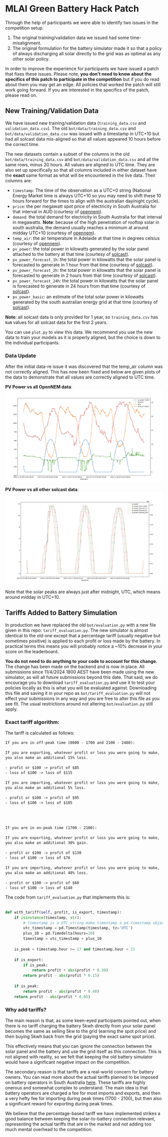 # MLAI Green Battery Hack Patch 

Through the help of participants we were able to identify two issues in the competition setup. 

1. The original training/validation data we issued had some time-misalignment. 
2. The original formulation for the battery simulator made it so that a policy of always discharging all solar directly to the grid was as optimal as any other solar policy. 

In order to improve the experience for participants we have issued a patch that fixes these issues. Please note, **you don't need to know about the specifics of this patch to participate in the competition** but if you do read about them you may get an edge. All policies that worked the patch will still work going forward. If you are interested in the specifics of the patch, please read on.

## New Training/Validation Data

We have issued new training/validation data (`training_data.csv` and `validation_data.csv`). The old `bot/data/training_data.csv` and `bot/data/validation_data.csv` was issued with a timestamp in UTC+10 but had all solcast data mis-aligned so that all values appeared 10 hours before the correct time. 

The new datasets contain a subset of the columns in the old `bot/data/training_data.csv` and `bot/data/validation_data.csv` and all the same rows, minus 20 hours. All values are aligned to UTC time. They are also set up specifically so that all columns included in either dataset have the **exact** same format as what will be encountered in the live data. Their columns are: 


- `timestamp`: The time of the observation as a UTC+0 string (National Energy Market time is always UTC+10 so you may need to shift these 10 hours forward for the times to align with the australian day/night cycle). 
- `price`: the per megawatt spot price of electricity in South Australia for that interval in AUD (courtesy of [opennem](https://opennem.org.au)).
- `demand`: the total demand for electricity in South Australia for that interval in megawatts. **Note**: because of the high penetration of rooftop solar in south australia, the demand usually reaches a minimum at around midday UTC+10 (courtesy of [opennem](https://opennem.org.au)).
- `temp_air`: the air temperature in Adelaide at that time in degrees celsius (courtesy of [opennem](https://opennem.org.au)).
- `pv_power`: the total power in kilowatts generated by the solar panel attached to the battery at that time (courtesy of [solcast](https://solcast.com)).
- `pv_power_forecast_1h`: the total power in kilowatts that the solar panel is forecasted to generate in 1 hour from that time (courtesy of [solcast](https://solcast.com)).
- `pv_power_forecast_2h`: the total power in kilowatts that the solar panel is forecasted to generate in 2 hours from that time (courtesy of [solcast](https://solcast.com)).
- `pv_power_forecast_24h`: the total power in kilowatts that the solar panel is forecasted to generate in 24 hours from that time (courtesy of [solcast](https://solcast.com)).
- `pv_power_basic`: an estimate of the total solar power in kilowatts generated by the south australian energy grid at that time (courtesy of [solcast](https://solcast.com)).

**Note**: all solcast data is only provided for 1 year, so `training_data.csv` has `NaN` values for all solcast data for the first 2 years.

You can use `plot.py` to view this data. We recommend you use the new data to train your models as it is properly aligned, but the choice is down to the individual participants.

### Data Update

After the initial data-re issue it was discovered that the temp_air column was not correctly aligned. This has now been fixed and below are given plots of the data to demonstrate that all values are correctly aligned to UTC time.

**PV Power vs all OpenNEM data**:
![](imgs/pv_power_vs_opennem.png)

**PV Power vs all other solcast data**:
![](imgs/pv_power_vs_other_pv.png)

Note that the solar peaks are always just after midnight, UTC, which means around midday in UTC+10.

## Tariffs Added to Battery Simulation

In production we have replaced the old `bot/evaluation.py` with a new file given in this repo: `tariff_evaluation.py`. The new simulator is almost identical to the old one except that a percentage tariff (usually negative but sometimes positive) is applied to each profit or loss made by the battery. In practical terms this means you will probably notice a ~10% decrease in your score on the leaderboard.

**You do not need to do anything to your code to account for this change.** The change has been made on the backend and is now in place. All submissions since 11/4/2024 1800 AEST have been made using the new simulator, as will all future submissions beyond this date. That said, we do encourage you to download `tariff_evaluation.py` and use it to test your policies locally as this is what you will be evaluated against. Downloading this file and saving it in your repo as `bot/tariff_evaluation.py` will not effect your submissions in any way and you are free to alter this file as you see fit. The usual restrictions around not altering `bot/evaluation.py` still apply.

### Exact tariff algorithm: 

The tariff is calculated as follows:
```
If you are in off-peak time (0000 - 1700 and 2100 - 2400):

If you are exporting, whatever profit or loss you were going to make, you also make an additional 15% loss.

- profit or $100 -> profit of $85
- loss of $100 -> loss of $115

If you are importing, whatever profit or loss you were going to make, you also make an additional 5% loss.

- profit or $100 -> profit of $95
- loss of $100 -> loss of $105




If you are in on-peak time (1700 - 2100):

If you are exporting, whatever profit or loss you were going to make, you also make an additional 30% gain.

- profit or $100 -> profit of $130
- loss of $100 -> loss of $70

If you are importing, whatever profit or loss you were going to make, you also make an additional 40% loss.

- profit or $100 -> profit of $60
- loss of $100 -> loss of $140
```
The code from `tariff_evaluation.py` that implements this is:
```python

def with_tariff(self, profit, is_export, timestamp):
    if isinstance(timestamp, str):
        # timestamp is a UTC string make timestamp a pd.timestamp object then convert to EXACTLY +10, not dependent on any other timezone
        utc_timestamp = pd.Timestamp(timestamp, tz='UTC')
        plus_10 = pd.Timedelta(hours=10)
        timestamp = utc_timestamp + plus_10 

    is_peak = timestamp.hour >= 17 and timestamp.hour < 21

    if is_export:
        if is_peak:
            return profit + abs(profit * 0.30)
        return profit - abs(profit * 0.15)
    
    if is_peak:
        return profit - abs(profit * 0.40)
    return profit - abs(profit * 0.05)

```
### Why add tariffs?

The main reason is that, as some keen-eyed participants pointed out, when there is no tariff charging the battery 5kwh directly from your solar panel becomes the same as selling 5kw to the grid (earning the spot price) and then buying 5kwh back from the grid (paying the exact same spot price).

This effectively means that you can ignore the connection between the solar panel and the battery and use the grid itself as this connection. This is not aligned with reality, so we felt that keeping the old battery simulator would have a significant negative impact on the competition.

The secondary reason is that tariffs are a real-world concern for battery owners. You can read more about the actual tariffs planned to be imposed on battery operators in South Australia [here](https://www.sapowernetworks.com.au/public/download/?id=321379). These tariffs are highly onerous and somewhat complex to understand. The main idea is that battery operators are charged a fee for most imports and exports, and then a very hefty fee for importing during peak times (1700 - 2100), but then also a significant reward for exporting during peak times.

We believe that the percentage-based tariff we have implemented strikes a good balance between keeping the solar-to-battery connection relevant, representing the actual tariffs that are in the market and not adding too much mental overhead to the competition.